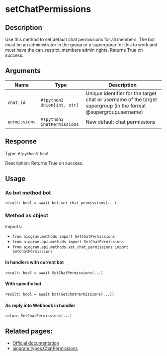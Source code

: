 # setChatPermissions

## Description

Use this method to set default chat permissions for all members. The bot must be an administrator in the group or a supergroup for this to work and must have the can_restrict_members admin rights. Returns True on success.


## Arguments

| Name | Type | Description |
| - | - | - |
| `chat_id` | `#!python3 Union[int, str]` | Unique identifier for the target chat or username of the target supergroup (in the format @supergroupusername) |
| `permissions` | `#!python3 ChatPermissions` | New default chat permissions |



## Response

Type: `#!python3 bool`

Description: Returns True on success.


## Usage


### As bot method bot

```python3
result: bool = await bot.set_chat_permissions(...)
```

### Method as object

Imports:

- `from aiogram.methods import SetChatPermissions`
- `from aiogram.api.methods import SetChatPermissions`
- `from aiogram.api.methods.set_chat_permissions import SetChatPermissions`

#### In handlers with current bot
```python3
result: bool = await SetChatPermissions(...)
```

#### With specific bot
```python3
result: bool = await bot(SetChatPermissions(...))
```
#### As reply into Webhook in handler
```python3
return SetChatPermissions(...)
```



## Related pages:

- [Official documentation](https://core.telegram.org/bots/api#setchatpermissions)
- [aiogram.types.ChatPermissions](../types/chat_permissions.md)
